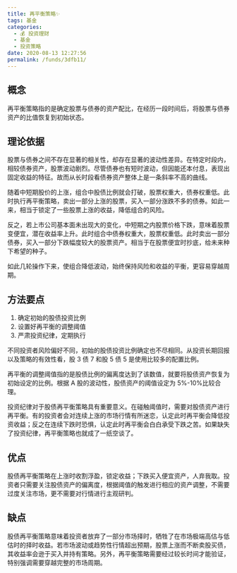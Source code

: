 ```yaml
---
title: 再平衡策略✨
tags: 基金
categories: 
  - 💰 投资理财
  - 基金
  - 投资策略
date: 2020-08-13 12:27:56
permalink: /funds/3dfb11/
---
```


## 概念
再平衡策略指的是确定股票与债券的资产配比，在经历一段时间后，将股票与债券资产的比值恢复到初始状态。

## 理论依据

股票与债券之间不存在显著的相关性，却存在显著的波动性差异。在特定时段内，相较债券资产，股票波动剧烈。尽管债券也有短时波动，但因能还本付息，表现出固定收益的特征。故而从长时段看债券资产整体上是一条斜率不高的曲线。

随着中短期股价的上涨，组合中股债比例就会打破，股票权重大，债券权重低。此时执行再平衡策略，卖出一部分上涨的股票，买入一部分涨跌不多的债券。如此一来，相当于锁定了一些股票上涨的收益，降低组合的风险。

反之，若上市公司基本面未出现大的变化，中短期之内股票价格下跌，意味着股票变便宜，潜在收益率上升。此时组合中债券权重大，股票权重低。此时卖出一部分债券，买入一部分下跌幅度较大的股票资产。相当于在股票便宜时抄底，给未来种下希望的种子。

如此几轮操作下来，使组合降低波动，始终保持风险和收益的平衡，更容易穿越周期。

## 方法要点

1. 确定初始的股债投资比例
2. 设置好再平衡的调整阈值
3. 严肃投资纪律，定期执行

不同投资者风险偏好不同，初始的股债投资比例确定也不尽相同。从投资长期回报以及策略的有效性看，股 3 债 7 和股 5 债 5 是使用比较多的配置比例。

再平衡的调整阈值指的是股债比例的偏离度达到了该数值，就要将股债资产恢复为初始设定的比例。根据 A 股的波动性，股债资产的阈值设定为 5%-10%比较合理。

投资纪律对于股债再平衡策略具有重要意义。在碰触阈值时，需要对股债资产进行再平衡。有的投资者会对连续上涨的市场行情有所迷恋，认定此时再平衡会降低投资收益；反之在连续下跌时恐惧，认定此时再平衡会白白承受下跌之苦。如果缺失了投资纪律，再平衡策略也就成了一纸空谈了。

## 优点

股债再平衡策略在上涨时收割浮盈，锁定收益；下跌买入便宜资产，人弃我取。投资者只需要关注股债资产的偏离度，根据阈值的触发进行相应的资产调整，不需要过度关注市场，更不需要对行情进行主观研判。

## 缺点

股债再平衡策略意味着投资者放弃了一部分市场择时，牺牲了在市场极端高估与低估时的择时收益。若市场波动或趋势性行情超出预期，股票上涨而不断卖股买债，其收益率会逊于买入并持有策略。另外，再平衡策略需要经过较长时间才能验证，特别强调需要穿越完整的市场周期。


